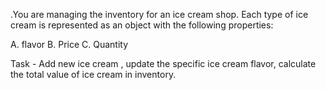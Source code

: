 .You are managing the inventory for an ice cream shop. Each type of ice cream is represented as an object with the following properties:

 A. flavor
 B. Price
 C. Quantity 

Task -  Add new ice cream , update the specific ice cream flavor, calculate the total value of ice cream  in inventory.

